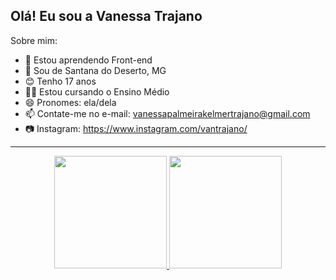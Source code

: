 ## Olá! Eu sou a Vanessa Trajano

Sobre mim:
  
  - 🌱 Estou aprendendo Front-end
  - 🏡 Sou de Santana do Deserto, MG
  - 😊 Tenho 17 anos
  - 👩‍🎓 Estou cursando o Ensino Médio
  - 😄 Pronomes: ela/dela
  - 📫 Contate-me no e-mail: vanessapalmeirakelmertrajano@gmail.com
  - 📷 Instagram: https://www.instagram.com/vantrajano/

---

<div align="center">
  <a href="https://github.com/VanessaTrajano">
  <img height="180em" src="https://github-readme-stats.vercel.app/api?username=VanessaTrajano&show_icons=true&theme=cobalt&include_all_commits=true&count_private=true"/>
  <img height="180em" src="https://github-readme-stats.vercel.app/api/top-langs/?username=VanessaTrajano&layout=compact&langs_count=7&theme=cobalt"/>
</div>
  
  ##
 

